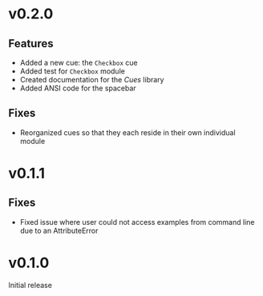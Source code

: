# v0.2.0

## Features

* Added a new cue: the `Checkbox` cue
* Added test for `Checkbox` module
* Created documentation for the *Cues* library
* Added ANSI code for the spacebar

## Fixes

* Reorganized cues so that they each reside in their own individual module

# v0.1.1

## Fixes

* Fixed issue where user could not access examples from command line due to an AttributeError


# v0.1.0

Initial release